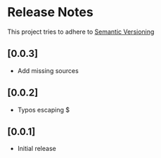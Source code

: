 # Release Notes

This project tries to adhere to [Semantic Versioning](https://semver.org/)

## [0.0.3]

- Add missing sources

## [0.0.2]

- Typos escaping $

## [0.0.1]

- Initial release
